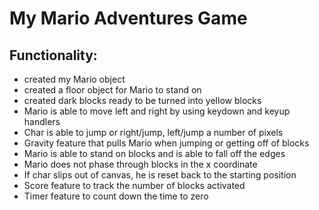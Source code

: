 # My Mario Adventures Game

## Functionality:

- created my Mario object
- created a floor object for Mario to stand on
- created dark blocks ready to be turned into yellow blocks
- Mario is able to move left and right by using keydown and keyup handlers
- Char is able to jump or right/jump, left/jump a number of pixels
- Gravity feature that pulls Mario when jumping or getting off of blocks
- Mario is able to stand on blocks and is able to fall off the edges
- Mario does not phase through blocks in the x coordinate
- If char slips out of canvas, he is reset back to the starting position
- Score feature to track the number of blocks activated
- Timer feature to count down the time to zero

